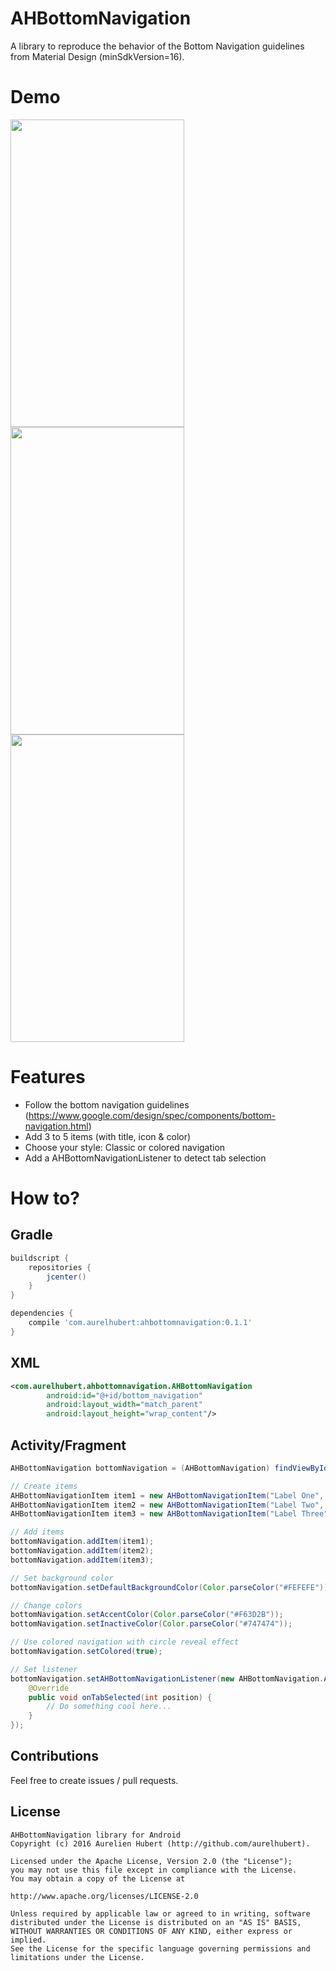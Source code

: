 # AHBottomNavigation
A library to reproduce the behavior of the Bottom Navigation guidelines from Material Design (minSdkVersion=16).

# Demo
<img src="https://raw.githubusercontent.com/aurelhubert/ahbottomnavigation/master/demo1.gif" width="278" height="492" /> <img src="https://raw.githubusercontent.com/aurelhubert/ahbottomnavigation/master/demo2.gif" width="278" height="492" /> <img src="https://raw.githubusercontent.com/aurelhubert/ahbottomnavigation/master/demo3.gif" width="278" height="492" />

# Features

* Follow the bottom navigation guidelines (https://www.google.com/design/spec/components/bottom-navigation.html)
* Add 3 to 5 items (with title, icon & color)
* Choose your style: Classic or colored navigation
* Add a AHBottomNavigationListener to detect tab selection

# How to?

## Gradle
```groovy
buildscript {
    repositories {
        jcenter()
    }
}

dependencies {
    compile 'com.aurelhubert:ahbottomnavigation:0.1.1'
}
```
## XML
```xml
<com.aurelhubert.ahbottomnavigation.AHBottomNavigation
        android:id="@+id/bottom_navigation"
        android:layout_width="match_parent"
        android:layout_height="wrap_content"/>
```

## Activity/Fragment
```java
AHBottomNavigation bottomNavigation = (AHBottomNavigation) findViewById(R.id.bottom_navigation);

// Create items
AHBottomNavigationItem item1 = new AHBottomNavigationItem("Label One", R.drawable.ic_maps_place, Color.parseColor("#455C65"));
AHBottomNavigationItem item2 = new AHBottomNavigationItem("Label Two", R.drawable.ic_maps_local_bar, Color.parseColor("#00886A"));
AHBottomNavigationItem item3 = new AHBottomNavigationItem("Label Three", R.drawable.ic_maps_local_restaurant, Color.parseColor("#8B6B62"));

// Add items
bottomNavigation.addItem(item1);
bottomNavigation.addItem(item2);
bottomNavigation.addItem(item3);

// Set background color
bottomNavigation.setDefaultBackgroundColor(Color.parseColor("#FEFEFE"));

// Change colors
bottomNavigation.setAccentColor(Color.parseColor("#F63D2B"));
bottomNavigation.setInactiveColor(Color.parseColor("#747474"));

// Use colored navigation with circle reveal effect
bottomNavigation.setColored(true);

// Set listener
bottomNavigation.setAHBottomNavigationListener(new AHBottomNavigation.AHBottomNavigationListener() {
	@Override
	public void onTabSelected(int position) {
		// Do something cool here...
	}
});
```

## Contributions

Feel free to create issues / pull requests.

## License

```
AHBottomNavigation library for Android
Copyright (c) 2016 Aurelien Hubert (http://github.com/aurelhubert).

Licensed under the Apache License, Version 2.0 (the "License");
you may not use this file except in compliance with the License.
You may obtain a copy of the License at

http://www.apache.org/licenses/LICENSE-2.0

Unless required by applicable law or agreed to in writing, software
distributed under the License is distributed on an "AS IS" BASIS,
WITHOUT WARRANTIES OR CONDITIONS OF ANY KIND, either express or implied.
See the License for the specific language governing permissions and
limitations under the License.
```
